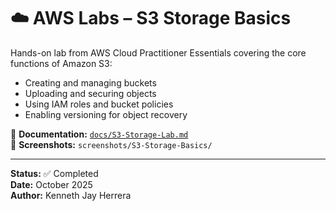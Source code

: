 # ☁️ AWS Labs – S3 Storage Basics

Hands-on lab from AWS Cloud Practitioner Essentials covering the core functions of Amazon S3:
- Creating and managing buckets
- Uploading and securing objects
- Using IAM roles and bucket policies
- Enabling versioning for object recovery

📂 **Documentation:** [`docs/S3-Storage-Lab.md`](docs/S3-Storage-Lab.md)  
📸 **Screenshots:** `screenshots/S3-Storage-Basics/`

---

**Status:** ✅ Completed  
**Date:** October 2025  
**Author:** Kenneth Jay Herrera
